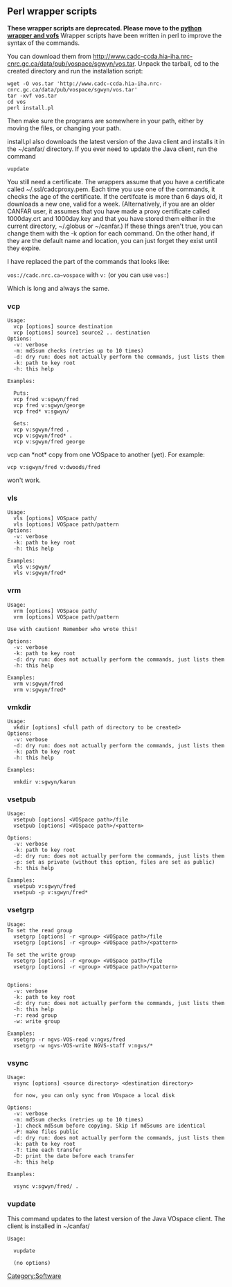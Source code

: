 Perl wrapper scripts
--------------------

**These wrapper scripts are deprecated. Please move to the [python wrapper and vofs](VOSpace_filesystem "wikilink")** Wrapper scripts have been written in perl to improve the syntax of the commands.

You can download them from [<http://www.cadc-ccda.hia-iha.nrc-cnrc.gc.ca/data/pub/vospace/sgwyn/vos.tar>](http://www.cadc-ccda.hia-iha.nrc-cnrc.gc.ca/data/pub/vospace/sgwyn/vos.tar). Unpack the tarball, cd to the created directory and run the installation script:

    wget -O vos.tar 'http://www.cadc-ccda.hia-iha.nrc-cnrc.gc.ca/data/pub/vospace/sgwyn/vos.tar'
    tar -xvf vos.tar 
    cd vos
    perl install.pl

Then make sure the programs are somewhere in your path, either by moving the files, or changing your path.

install.pl also downloads the latest version of the Java client and installs it in the \~/canfar/ directory. If you ever need to update the Java client, run the command

    vupdate

You still need a certificate. The wrappers assume that you have a certificate called \~/.ssl/cadcproxy.pem. Each time you use one of the commands, it checks the age of the certificate. If the certifcate is more than 6 days old, it downloads a new one, valid for a week. (Alternatively, if you are an older CANFAR user, it assumes that you have made a proxy certificate called 1000day.crt and 1000day.key and that you have stored them either in the current directory, \~/.globus or \~/canfar.) If these things aren't true, you can change them with the -k option for each command. On the other hand, if they are the default name and location, you can just forget they exist until they expire.

I have replaced the part of the commands that looks like:

`vos://cadc.nrc.ca~vospace` with `v:` (or you can use `vos:`)

Which is long and always the same.

### vcp

    Usage:
      vcp [options] source destination
      vcp [options] source1 source2 .. destination
    Options: 
      -v: verbose
      -m: md5sum checks (retries up to 10 times)
      -d: dry run: does not actually perform the commands, just lists them
      -k: path to key root
      -h: this help

    Examples:

      Puts:
      vcp fred v:sgwyn/fred
      vcp fred v:sgwyn/george
      vcp fred* v:sgwyn/

      Gets:
      vcp v:sgwyn/fred .
      vcp v:sgwyn/fred* .
      vcp v:sgwyn/fred george

vcp can \*not\* copy from one VOSpace to another (yet). For example:

`vcp v:sgwyn/fred v:dwoods/fred`

won't work.

### vls


    Usage:
      vls [options] VOSpace path/
      vls [options] VOSpace path/pattern
    Options: 
      -v: verbose
      -k: path to key root
      -h: this help

    Examples:
      vls v:sgwyn/
      vls v:sgwyn/fred*

### vrm

    Usage: 
      vrm [options] VOSpace path/
      vrm [options] VOSpace path/pattern

    Use with caution! Remember who wrote this!

    Options: 
      -v: verbose
      -k: path to key root
      -d: dry run: does not actually perform the commands, just lists them
      -h: this help

    Examples:
      vrm v:sgwyn/fred
      vrm v:sgwyn/fred*

### vmkdir

    Usage:
      vkdir [options] <full path of directory to be created>
    Options: 
      -v: verbose
      -d: dry run: does not actually perform the commands, just lists them
      -k: path to key root
      -h: this help

    Examples:

      vmkdir v:sgwyn/karun

### vsetpub

    Usage:
      vsetpub [options] <VOSpace path>/file
      vsetpub [options] <VOSpace path>/<pattern>

    Options: 
      -v: verbose
      -k: path to key root
      -d: dry run: does not actually perform the commands, just lists them
      -p: set as private (without this option, files are set as public)
      -h: this help

    Examples:
      vsetpub v:sgwyn/fred
      vsetpub -p v:sgwyn/fred*

### vsetgrp

    Usage:
    To set the read group
      vsetgrp [options] -r <group> <VOSpace path>/file
      vsetgrp [options] -r <group> <VOSpace path>/<pattern>

    To set the write group
      vsetgrp [options] -r <group> <VOSpace path>/file
      vsetgrp [options] -r <group> <VOSpace path>/<pattern>


    Options: 
      -v: verbose
      -k: path to key root
      -d: dry run: does not actually perform the commands, just lists them
      -h: this help
      -r: read group
      -w: write group

    Examples:
      vsetgrp -r ngvs-VOS-read v:ngvs/fred
      vsetgrp -w ngvs-VOS-write NGVS-staff v:ngvs/*

### vsync

    Usage:
      vsync [options] <source directory> <destination directory>

      for now, you can only sync from VOspace a local disk

    Options: 
      -v: verbose
      -m: md5sum checks (retries up to 10 times)
      -1: check md5sum before copying. Skip if md5sums are identical
      -P: make files public 
      -d: dry run: does not actually perform the commands, just lists them
      -k: path to key root
      -T: time each transfer
      -D: print the date before each transfer
      -h: this help

    Examples:

      vsync v:sgwyn/fred/ .

### vupdate

This command updates to the latest version of the Java VOspace client. The client is installed in \~/canfar/

    Usage:

      vupdate

      (no options)

<Category:Software>
